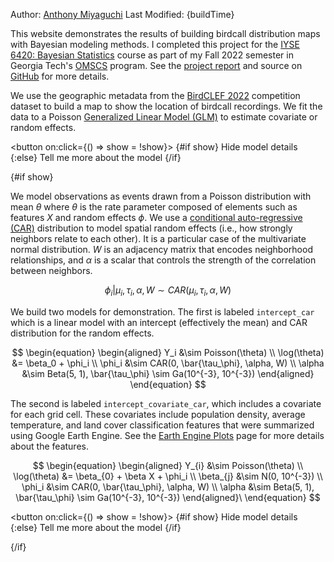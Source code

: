 <script>
    // get the date part of the iso string
    let buildTime = "__BUILD_TIME__".split("T")[0];
    let show = false;
</script>

Author: [Anthony Miyaguchi](https://acmiyaguchi.me)
Last Modified: {buildTime}

This website demonstrates the results of building birdcall distribution maps with Bayesian modeling methods.
I completed this project for the [IYSE 6420: Bayesian Statistics](https://omscs.gatech.edu/isye-6420-bayesian-statistics) course as part of my Fall 2022 semester in Georgia Tech's [OMSCS](https://omscs.gatech.edu/) program.
See the [project report] and source on [GitHub] for more details.

We use the geographic metadata from the [BirdCLEF 2022](https://www.kaggle.com/c/birdclef-2022) competition dataset to build a map to show the location of birdcall recordings.
We fit the data to a Poisson [Generalized Linear Model (GLM)][glm] to estimate covariate or random effects.

<button on:click={() => show = !show}>
{#if show}
Hide model details
{:else}
Tell me more about the model
{/if}
</button>

{#if show}

We model observations as events drawn from a Poisson distribution with mean $\theta$ where $\theta$ is the rate parameter composed of elements such as features $X$ and random effects $\phi$.
We use a [conditional auto-regressive (CAR)][car] distribution to model spatial random effects (i.e., how strongly neighbors relate to each other).
It is a particular case of the multivariate normal distribution.
$W$ is an adjacency matrix that encodes neighborhood relationships, and $\alpha$ is a scalar that controls the strength of the correlation between neighbors.

$$
\begin{equation}
\phi_i | \mu_i, \tau_i, \alpha, W \sim CAR(\mu_i, \tau_i, \alpha, W)
\end{equation}
$$

We build two models for demonstration.
The first is labeled `intercept_car` which is a linear model with an intercept (effectively the mean) and CAR distribution for the random effects.

$$
\begin{equation}
\begin{aligned}
    Y_i &\sim Poisson(\theta) \\
    \log(\theta) &= \beta_0 + \phi_i \\
    \phi_i &\sim CAR(0, \bar{\tau_\phi}, \alpha, W) \\
    \alpha &\sim Beta(5, 1), \bar{\tau_\phi} \sim Ga(10^{-3}, 10^{-3})
\end{aligned}
\end{equation}
$$

The second is labeled `intercept_covariate_car`, which includes a covariate for each grid cell.
These covariates include population density, average temperature, and land cover classification features that were summarized using Google Earth Engine.
See the [Earth Engine Plots](./earth-engine) page for more details about the features.

$$
\begin{equation}
\begin{aligned}
    Y_{i} &\sim Poisson(\theta) \\
    \log(\theta) &= \beta_{0} + \beta X + \phi_i \\
    \beta_{j} &\sim N(0, 10^{-3}) \\
    \phi_i &\sim CAR(0, \bar{\tau_\phi}, \alpha, W) \\
    \alpha &\sim Beta(5, 1), \bar{\tau_\phi} \sim Ga(10^{-3}, 10^{-3})
\end{aligned}\
\end{equation}
$$

<button on:click={() => show = !show}>
{#if show}
Hide model details
{:else}
Tell me more about the model
{/if}
</button>

{/if}

[glm]: https://en.wikipedia.org/wiki/Generalized_linear_model
[car]: https://docs.pymc.io/en/latest/api/distributions/generated/pymc.CAR.html
[github]: https://github.com/acmiyaguchi/iyse4620-birdcall-distributions
[project report]: https://raw.githubusercontent.com/acmiyaguchi/iyse6420-birdcall-distributions/master/report/2022-12-04-iyse6420_birdcall_distributions.pdf
